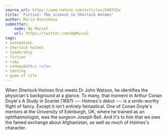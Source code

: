 ```yaml
---
source_url: https://www.nature.com/articles/549332a
title: 'Fiction: The science in Sherlock Holmes'
author: Maria Konnikova
submitter:
    name: Og Maciel
    url: https://twitter.com/OgMaciel
tags:
- automation
- sherlock holmes
- leadership
- fiction
- ruby
- conway&#39;s rules
- testing
- game of life
---
```


When Sherlock Holmes first meets Dr John Watson, he identifies the physician\'s background at a glance. To many, that moment in Arthur Conan Doyle\'s A Study in Scarlet (1887) --- Holmes\'s debut --- is a smile-worthy flight of fancy. Except it isn\'t entirely fantastical. One of Conan Doyle\'s mentors at the University of Edinburgh, UK, where he trained as an ophthalmologist, was the surgeon Joseph Bell. And it\'s to him that we owe the famed exchange about Afghanistan, as well as much of Holmes\'s character.
